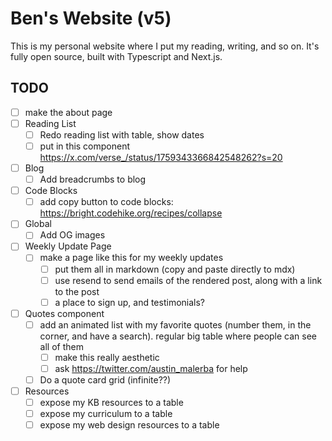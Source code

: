 # Ben's Website (v5)

This is my personal website where I put my reading, writing, and so on. It's fully open source, built with Typescript and Next.js.

## TODO
- [ ] make the about page
- [ ] Reading List
    - [ ] Redo reading list with table, show dates
    - [ ] put in this component https://x.com/verse_/status/1759343366842548262?s=20
- [ ] Blog 
    - [ ] Add breadcrumbs to blog
- [ ] Code Blocks
    - [ ] add copy button to code blocks: https://bright.codehike.org/recipes/collapse
- [ ] Global
    - [ ] Add OG images
- [ ] Weekly Update Page
    - [ ] make a page like this for my weekly updates
        - [ ] put them all in markdown (copy and paste directly to mdx)
        - [ ] use resend to send emails of the rendered post, along with a link to the post
        - [ ] a place to sign up, and testimonials?
- [ ] Quotes component
    - [ ] add an animated list with my favorite quotes (number them, in the corner, and have a search). regular big table where people can see all of them
        - [ ] make this really aesthetic
        - [ ] ask https://twitter.com/austin_malerba for help
    - [ ] Do a quote card grid (infinite??)
- [ ] Resources
    - [ ] expose my KB resources to a table
    - [ ] expose my curriculum to a table
    - [ ] expose my web design resources to a table